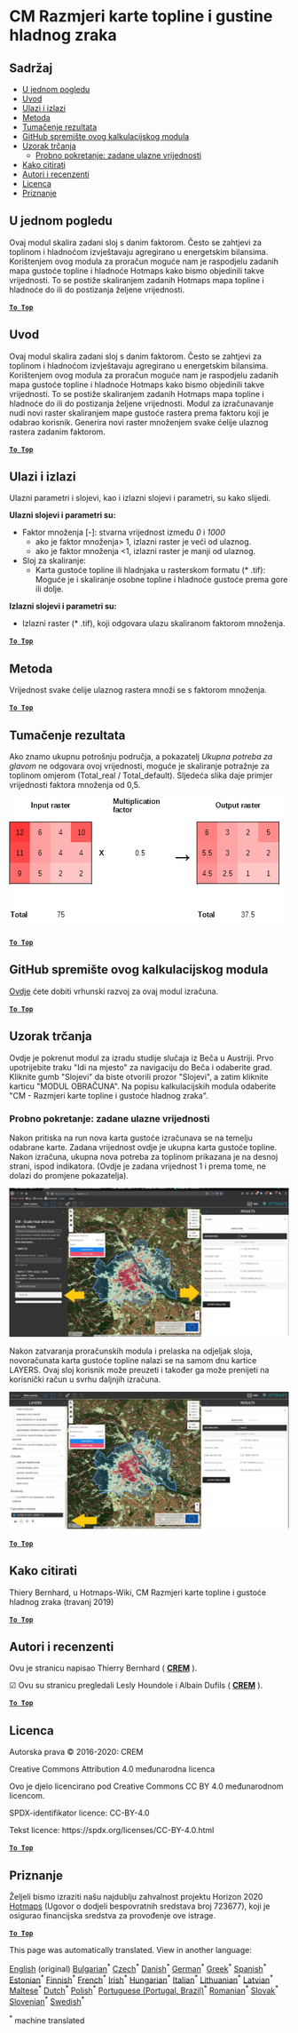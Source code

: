 <h1><a class="anchor" id="cm-scale-heat-and-cool-density-maps" href="#cm-scale-heat-and-cool-density-maps"><i class="fa fa-link"></i></a>CM Razmjeri karte topline i gustine hladnog zraka</h1><h2><a class="anchor" id="table-of-contents" href="#table-of-contents"><i class="fa fa-link"></i></a> Sadržaj</h2><ul><li> <a href="#in-a-glance">U jednom pogledu</a></li><li> <a href="#introduction">Uvod</a></li><li> <a href="#inputs-and-outputs">Ulazi i izlazi</a></li><li> <a href="#method">Metoda</a></li><li> <a href="#interpretation-of-results">Tumačenje rezultata</a></li><li> <a href="#github-repository-of-this-calculation-module">GitHub spremište ovog kalkulacijskog modula</a></li><li> <a href="#sample-run">Uzorak trčanja</a><ul><li> <a href="#sample-run_test-run-default-input-values">Probno pokretanje: zadane ulazne vrijednosti</a></li></ul></li><li> <a href="#how-to-cite">Kako citirati</a></li><li> <a href="#authors-and-reviewers">Autori i recenzenti</a></li><li> <a href="#license">Licenca</a></li><li> <a href="#acknowledgement">Priznanje</a></li></ul><h2><a class="anchor" id="in-a-glance" href="#in-a-glance"><i class="fa fa-link"></i></a> U jednom pogledu</h2><p> Ovaj modul skalira zadani sloj s danim faktorom. Često se zahtjevi za toplinom i hladnoćom izvještavaju agregirano u energetskim bilansima. Korištenjem ovog modula za proračun moguće nam je raspodjelu zadanih mapa gustoće topline i hladnoće Hotmaps kako bismo objedinili takve vrijednosti. To se postiže skaliranjem zadanih Hotmaps mapa topline i hladnoće do ili do postizanja željene vrijednosti.</p><p> <a href="#table-of-contents"><strong><code>To Top</code></strong></a></p><h2><a class="anchor" id="introduction" href="#introduction"><i class="fa fa-link"></i></a> Uvod</h2><p> Ovaj modul skalira zadani sloj s danim faktorom. Često se zahtjevi za toplinom i hladnoćom izvještavaju agregirano u energetskim bilansima. Korištenjem ovog modula za proračun moguće nam je raspodjelu zadanih mapa gustoće topline i hladnoće Hotmaps kako bismo objedinili takve vrijednosti. To se postiže skaliranjem zadanih Hotmaps mapa topline i hladnoće do ili do postizanja željene vrijednosti. Modul za izračunavanje nudi novi raster skaliranjem mape gustoće rastera prema faktoru koji je odabrao korisnik. Generira novi raster množenjem svake ćelije ulaznog rastera zadanim faktorom.</p><p> <a href="#table-of-contents"><strong><code>To Top</code></strong></a></p><h2><a class="anchor" id="inputs-and-outputs" href="#inputs-and-outputs"><i class="fa fa-link"></i></a> Ulazi i izlazi</h2><p> Ulazni parametri i slojevi, kao i izlazni slojevi i parametri, su kako slijedi.</p><p> <strong>Ulazni slojevi i parametri su:</strong></p><ul><li> Faktor množenja [-]: stvarna vrijednost između <em><em>0</em></em> i <em><em>1000</em></em><ul><li> ako je faktor množenja&gt; 1, izlazni raster je veći od ulaznog.</li><li> ako je faktor množenja &lt;1, izlazni raster je manji od ulaznog.</li></ul></li><li> Sloj za skaliranje:<ul><li> Karta gustoće topline ili hladnjaka u rasterskom formatu (* .tif): Moguće je i skaliranje osobne topline i hladnoće gustoće prema gore ili dolje.</li></ul></li></ul><p> <strong>Izlazni slojevi i parametri su:</strong></p><ul><li> Izlazni raster (* .tif), koji odgovara ulazu skaliranom faktorom množenja.</li></ul><p> <a href="#table-of-contents"><strong><code>To Top</code></strong></a></p><h2><a class="anchor" id="method" href="#method"><i class="fa fa-link"></i></a> Metoda</h2><p> Vrijednost svake ćelije ulaznog rastera množi se s faktorom množenja.</p><p> <a href="#table-of-contents"><strong><code>To Top</code></strong></a></p><h2><a class="anchor" id="interpretation-of-results" href="#interpretation-of-results"><i class="fa fa-link"></i></a> Tumačenje rezultata</h2><p> Ako znamo ukupnu potrošnju područja, a pokazatelj <em>Ukupna potreba za glavom</em> ne odgovara ovoj vrijednosti, moguće je skaliranje potražnje za toplinom omjerom (Total_real / Total_default). Sljedeća slika daje primjer vrijednosti faktora množenja od 0,5.</p><img alt="Fig. 1-0" src="/images/Wiki_CM_scale.png" title="Nazovite sesiju pokretanja"/><p> <a href="#table-of-contents"><strong><code>To Top</code></strong></a></p><h2><a class="anchor" id="github-repository-of-this-calculation-module" href="#github-repository-of-this-calculation-module"><i class="fa fa-link"></i></a> GitHub spremište ovog kalkulacijskog modula</h2><p> <a href="https://github.com/HotMaps/base_calculation_module">Ovdje</a> ćete dobiti vrhunski razvoj za ovaj modul izračuna.</p><p> <a href="#table-of-contents"><strong><code>To Top</code></strong></a></p><h2><a class="anchor" id="sample-run" href="#sample-run"><i class="fa fa-link"></i></a> Uzorak trčanja</h2><p> Ovdje je pokrenut modul za izradu studije slučaja iz Beča u Austriji. Prvo upotrijebite traku &quot;Idi na mjesto&quot; za navigaciju do Beča i odaberite grad. Kliknite gumb &quot;Slojevi&quot; da biste otvorili prozor &quot;Slojevi&quot;, a zatim kliknite karticu &quot;MODUL OBRAČUNA&quot;. Na popisu kalkulacijskih modula odaberite &quot;CM - Razmjeri karte topline i gustoće hladnog zraka&quot;.</p><h3><a class="anchor" id="test-run--default-input-values" href="#test-run--default-input-values"><i class="fa fa-link"></i></a> Probno pokretanje: zadane ulazne vrijednosti</h3><p> Nakon pritiska na run nova karta gustoće izračunava se na temelju odabrane karte. Zadana vrijednost ovdje je ukupna karta gustoće topline. Nakon izračuna, ukupna nova potreba za toplinom prikazana je na desnoj strani, ispod indikatora. (Ovdje je zadana vrijednost 1 i prema tome, ne dolazi do promjene pokazatelja).</p><img src="/en/CM-Scale-heat-and-cool-density-maps/picture1.jpg"/><p> Nakon zatvaranja proračunskih modula i prelaska na odjeljak sloja, novoračunata karta gustoće topline nalazi se na samom dnu kartice LAYERS. Ovaj sloj korisnik može preuzeti i također ga može prenijeti na korisnički račun u svrhu daljnjih izračuna.</p><img src="/en/CM-Scale-heat-and-cool-density-maps/picture2.jpg"/><p> <a href="#table-of-contents"><strong><code>To Top</code></strong></a></p><h2><a class="anchor" id="how-to-cite" href="#how-to-cite"><i class="fa fa-link"></i></a> Kako citirati</h2><p> Thiery Bernhard, u Hotmaps-Wiki, CM Razmjeri karte topline i gustoće hladnog zraka (travanj 2019)</p><p> <a href="#table-of-contents"><strong><code>To Top</code></strong></a></p><h2><a class="anchor" id="authors-and-reviewers" href="#authors-and-reviewers"><i class="fa fa-link"></i></a> Autori i recenzenti</h2><p> Ovu je stranicu napisao Thierry Bernhard ( <strong><a href="https://www.crem.ch/">CREM</a></strong> ).</p><p> ☑ Ovu su stranicu pregledali Lesly Houndole i Albain Dufils ( <strong><a href="https://www.crem.ch/">CREM</a></strong> ).</p><p> <a href="#table-of-contents"><strong><code>To Top</code></strong></a></p><h2><a class="anchor" id="license" href="#license"><i class="fa fa-link"></i></a> Licenca</h2><p> Autorska prava © 2016-2020: CREM</p><p> Creative Commons Attribution 4.0 međunarodna licenca</p><p> Ovo je djelo licencirano pod Creative Commons CC BY 4.0 međunarodnom licencom.</p><p> SPDX-identifikator licence: CC-BY-4.0</p><p> Tekst licence: https://spdx.org/licenses/CC-BY-4.0.html</p><p> <a href="#table-of-contents"><strong><code>To Top</code></strong></a></p><h2><a class="anchor" id="acknowledgement" href="#acknowledgement"><i class="fa fa-link"></i></a> Priznanje</h2><p> Željeli bismo izraziti našu najdublju zahvalnost projektu Horizon 2020 <a href="https://www.hotmaps-project.eu">Hotmaps</a> (Ugovor o dodjeli bespovratnih sredstava broj 723677), koji je osigurao financijska sredstva za provođenje ove istrage.</p><p> <a href="#table-of-contents"><strong><code>To Top</code></strong></a></p>
<!--- THIS IS A SUPER UNIQUE IDENTIFIER -->

This page was automatically translated. View in another language:

[English](../en/CM-Scale-heat-and-cool-density-maps) (original) [Bulgarian](../bg/CM-Scale-heat-and-cool-density-maps)<sup>\*</sup> [Czech](../cs/CM-Scale-heat-and-cool-density-maps)<sup>\*</sup> [Danish](../da/CM-Scale-heat-and-cool-density-maps)<sup>\*</sup> [German](../de/CM-Scale-heat-and-cool-density-maps)<sup>\*</sup> [Greek](../el/CM-Scale-heat-and-cool-density-maps)<sup>\*</sup> [Spanish](../es/CM-Scale-heat-and-cool-density-maps)<sup>\*</sup> [Estonian](../et/CM-Scale-heat-and-cool-density-maps)<sup>\*</sup> [Finnish](../fi/CM-Scale-heat-and-cool-density-maps)<sup>\*</sup> [French](../fr/CM-Scale-heat-and-cool-density-maps)<sup>\*</sup> [Irish](../ga/CM-Scale-heat-and-cool-density-maps)<sup>\*</sup>  [Hungarian](../hu/CM-Scale-heat-and-cool-density-maps)<sup>\*</sup> [Italian](../it/CM-Scale-heat-and-cool-density-maps)<sup>\*</sup> [Lithuanian](../lt/CM-Scale-heat-and-cool-density-maps)<sup>\*</sup> [Latvian](../lv/CM-Scale-heat-and-cool-density-maps)<sup>\*</sup> [Maltese](../mt/CM-Scale-heat-and-cool-density-maps)<sup>\*</sup> [Dutch](../nl/CM-Scale-heat-and-cool-density-maps)<sup>\*</sup> [Polish](../pl/CM-Scale-heat-and-cool-density-maps)<sup>\*</sup> [Portuguese (Portugal, Brazil)](../pt/CM-Scale-heat-and-cool-density-maps)<sup>\*</sup> [Romanian](../ro/CM-Scale-heat-and-cool-density-maps)<sup>\*</sup> [Slovak](../sk/CM-Scale-heat-and-cool-density-maps)<sup>\*</sup> [Slovenian](../sl/CM-Scale-heat-and-cool-density-maps)<sup>\*</sup> [Swedish](../sv/CM-Scale-heat-and-cool-density-maps)<sup>\*</sup> 

<sup>\*</sup> machine translated
